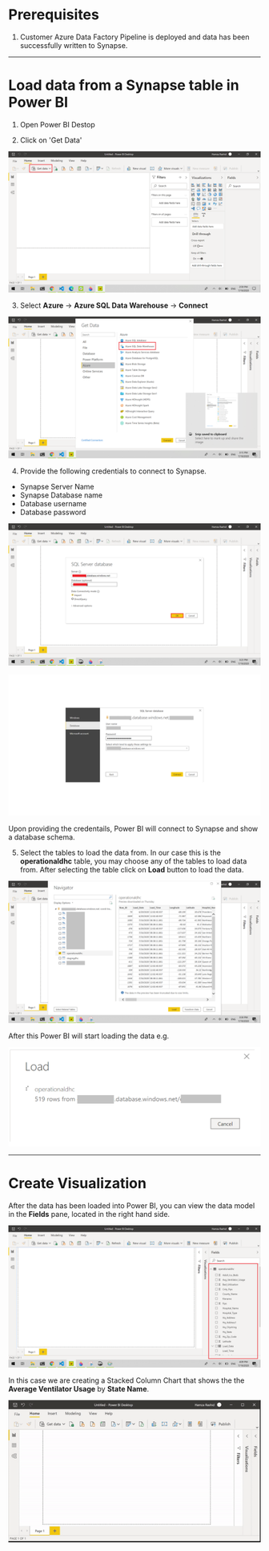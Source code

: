 # Prerequisites

  1. Customer Azure Data Factory Pipeline is deployed and data has been successfully written to Synapse.
---------------------------------------------
# Load data from a Synapse table in Power BI

1. Open Power BI Destop

2. Click on 'Get Data'

![Get Data](./images/get-data.png)

3. Select **Azure** -> **Azure SQL Data Warehouse** -> **Connect**

![Select data source type](./images/get-data-sources.png)

4. Provide the following credentials to connect to Synapse.

- Synapse Server Name
- Synapse Database name
- Database username
- Database password

![Enter Synapse server details](./images/synapse-credentials.png)

![Enter Synapse credentials](./images/data-source-credentials.png)

Upon providing the credentails, Power BI will connect to Synapse and show a database schema.

5. Select the tables to load the data from. In our case this is the **operationaldhc** table, you may choose any of the tables to load data from. After selecting the table click on **Load** button to load the data.

![Select Synapse Table](./images/load-synapse-operational-table.png)

After this Power BI will start loading the data e.g.

![Loading Rows](./images/loading-rows.png)

------------------------------------------------------------

# Create Visualization
After the data has been loaded into Power BI, you can view the data model in the **Fields** pane, located in the right hand side.


![View Data Model](./images/view-fields.png)


In this case we are creating a Stacked Column Chart that shows the the **Average Ventilator Usage** by **State Name**.


![Create report](./images/create-visualization.gif)


